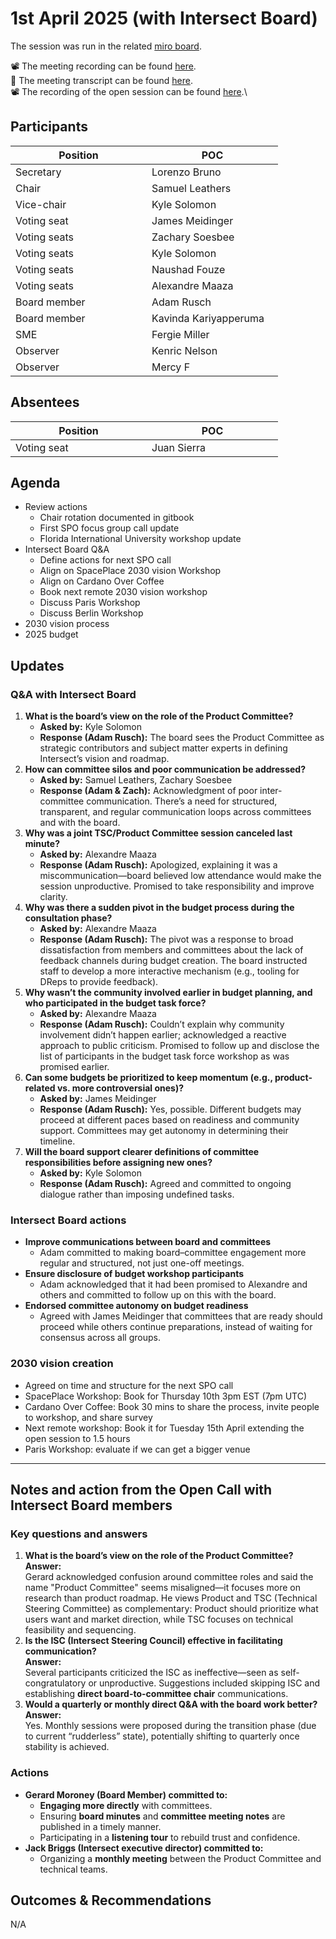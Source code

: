 # 1st April 2025 (with Intersect Board)

The session was run in the related [miro board](https://miro.com/app/board/uXjVKro_lxs=/).&#x20;

📽️ The meeting recording can be found [here](https://drive.google.com/file/d/14P-su91J7K6BJi77JBHu4hOI57CV0IKE/view).\
📄 The meeting transcript can be found [here](https://docs.google.com/document/d/1EVCbUT-0BwEcKMd8oIeHPj7FhpZE5F5Xgw_JWtGC4dA/edit?tab=t.0#heading=h.686pv6k7lunu).\
📽️ The recording of the open session can be found [here](https://drive.google.com/file/d/1M_7zJKQdA_OxHw-flrWrOTybUYtTt7Os/view).\


## Participants

<table><thead><tr><th width="202">Position</th><th width="194">POC</th></tr></thead><tbody><tr><td>Secretary</td><td>Lorenzo Bruno</td></tr><tr><td>Chair</td><td>Samuel Leathers</td></tr><tr><td>Vice-chair</td><td>Kyle Solomon</td></tr><tr><td>Voting seat</td><td>James Meidinger</td></tr><tr><td>Voting seats</td><td>Zachary Soesbee</td></tr><tr><td>Voting seats</td><td>Kyle Solomon</td></tr><tr><td>Voting seats</td><td>Naushad Fouze </td></tr><tr><td>Voting seats</td><td>Alexandre Maaza</td></tr><tr><td>Board member</td><td>Adam Rusch</td></tr><tr><td>Board member</td><td>Kavinda Kariyapperuma</td></tr><tr><td>SME</td><td>Fergie Miller</td></tr><tr><td>Observer</td><td>Kenric Nelson</td></tr><tr><td>Observer</td><td>Mercy F</td></tr></tbody></table>

## Absentees

<table><thead><tr><th width="202">Position</th><th width="194">POC</th></tr></thead><tbody><tr><td>Voting seat</td><td>Juan Sierra</td></tr></tbody></table>

## Agenda

* Review actions
  * Chair rotation documented in gitbook
  * First SPO focus group call update
  * Florida International University workshop update
* Intersect Board Q\&A
  * Define actions for next SPO call
  * Align on SpacePlace 2030 vision Workshop&#x20;
  * Align on Cardano Over Coffee
  * Book next remote 2030 vision workshop
  * Discuss Paris Workshop
  * Discuss Berlin Workshop
* 2030 vision process
* 2025 budget

## Updates

### Q\&A with Intersect Board

1. **What is the board’s view on the role of the Product Committee?**
   * **Asked by:** Kyle Solomon
   * **Response (Adam Rusch):** The board sees the Product Committee as strategic contributors and subject matter experts in defining Intersect’s vision and roadmap.
2. **How can committee silos and poor communication be addressed?**
   * **Asked by:** Samuel Leathers, Zachary Soesbee
   * **Response (Adam & Zach):** Acknowledgment of poor inter-committee communication. There’s a need for structured, transparent, and regular communication loops across committees and with the board.
3. **Why was a joint TSC/Product Committee session canceled last minute?**
   * **Asked by:** Alexandre Maaza
   * **Response (Adam Rusch):** Apologized, explaining it was a miscommunication—board believed low attendance would make the session unproductive. Promised to take responsibility and improve clarity.
4. **Why was there a sudden pivot in the budget process during the consultation phase?**
   * **Asked by:** Alexandre Maaza
   * **Response (Adam Rusch):** The pivot was a response to broad dissatisfaction from members and committees about the lack of feedback channels during budget creation. The board instructed staff to develop a more interactive mechanism (e.g., tooling for DReps to provide feedback).
5. **Why wasn’t the community involved earlier in budget planning, and who participated in the budget task force?**
   * **Asked by:** Alexandre Maaza
   * **Response (Adam Rusch):** Couldn’t explain why community involvement didn’t happen earlier; acknowledged a reactive approach to public criticism. Promised to follow up and disclose the list of participants in the budget task force workshop as was promised earlier.
6. **Can some budgets be prioritized to keep momentum (e.g., product-related vs. more controversial ones)?**
   * **Asked by:** James Meidinger
   * **Response (Adam Rusch):** Yes, possible. Different budgets may proceed at different paces based on readiness and community support. Committees may get autonomy in determining their timeline.
7. **Will the board support clearer definitions of committee responsibilities before assigning new ones?**
   * **Asked by:** Kyle Solomon
   * **Response (Adam Rusch):** Agreed and committed to ongoing dialogue rather than imposing undefined tasks.

### Intersect Board actions

* **Improve communications between board and committees**
  * Adam committed to making board–committee engagement more regular and structured, not just one-off meetings.
* **Ensure disclosure of budget workshop participants**
  * Adam acknowledged that it had been promised to Alexandre and others and committed to follow up on this with the board.
* **Endorsed committee autonomy on budget readiness**
  * Agreed with James Meidinger that committees that are ready should proceed while others continue preparations, instead of waiting for consensus across all groups.

### 2030 vision creation

* Agreed on time and structure for the next SPO call
* SpacePlace Workshop: Book for  Thursday 10th 3pm EST  (7pm UTC)
* Cardano Over Coffee: Book 30 mins to share the process, invite people to workshop, and share survey&#x20;
* Next remote workshop: Book it for Tuesday 15th April extending the open session to 1.5 hours
* Paris Workshop: evaluate if we can get a bigger venue

***

## Notes and action from the Open Call with Intersect Board members

### Key questions and answers

1. **What is the board’s view on the role of the Product Committee?**\
   **Answer:**\
   Gerard acknowledged confusion around committee roles and said the name "Product Committee" seems misaligned—it focuses more on research than product roadmap. He views Product and TSC (Technical Steering Committee) as complementary: Product should prioritize what users want and market direction, while TSC focuses on technical feasibility and sequencing.
2. **Is the ISC (Intersect Steering Council) effective in facilitating communication?**\
   **Answer:**\
   Several participants criticized the ISC as ineffective—seen as self-congratulatory or unproductive. Suggestions included skipping ISC and establishing **direct board-to-committee chair** communications.
3. **Would a quarterly or monthly direct Q\&A with the board work better?**\
   **Answer:**\
   Yes. Monthly sessions were proposed during the transition phase (due to current “rudderless” state), potentially shifting to quarterly once stability is achieved.

### Actions

* **Gerard Moroney (Board Member) committed to:**
  * **Engaging more directly** with committees.
  * Ensuring **board minutes** and **committee meeting notes** are published in a timely manner.
  * Participating in a **listening tour** to rebuild trust and confidence.
* **Jack Briggs (Intersect executive director) committed to:**
  * Organizing a **monthly meeting** between the Product Committee and technical teams.



## Outcomes & Recommendations

N/A
